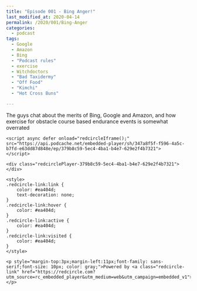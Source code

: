 ```yaml
---
title: "Episode 001 - Bing Anger!"
last_modified_at: 2020-04-14
permalink: /2020/001/Bing-Anger
categories:
  - podcast
tags:
  - Google
  - Amazon
  - Bing
  - "Podcast rules"
  - exercise
  - Witchdoctors
  - "Bad Taxidermy"
  - "Off Food"
  - "Kimchi"
  - "Hot Cross Buns"

---
```

The guys chat about the merits of Bing, Google and Amazon, and how exercise for obstacle course based endurance events is somewhat overrated

    <script async defer onload="redcircleIframe();" src="https://api.podcache.net/embedded-player/sh/347a8f5f-f596-4a5c-b7fd-e63dd87d848e/ep/379b8c59-5ec4-4ba1-b4e7-629e2f4b7321">
    </script>

    <div class="redcirclePlayer-379b8c59-5ec4-4ba1-b4e7-629e2f4b7321"></div>
    
    <style>
    .redcircle-link:link {
        color: #ea404d;
        text-decoration: none;
    }
    .redcircle-link:hover {
        color: #ea404d;
    }
    .redcircle-link:active {
        color: #ea404d;
    }
    .redcircle-link:visited {
        color: #ea404d;
    }
    </style>
    
    <p style="margin-top:3px;margin-left:11px;font-family: sans-serif;font-size: 10px; color: gray;">Powered by <a class="redcircle-link" href="https://redcircle.com?utm_source=rc_embedded_player&utm_medium=web&utm_campaign=embedded_v1">RedCircle</a></p>
